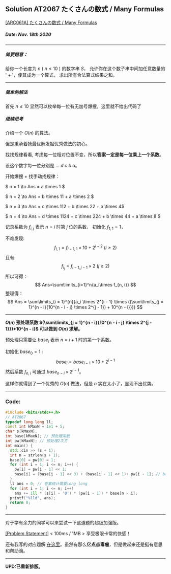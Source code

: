 ## Solution AT2067 たくさんの数式 / Many Formulas
[[ARC061A] たくさんの数式 / Many Formulas](https://www.luogu.com.cn/problem/AT2067)

##### $Date:\ Nov.\ 18th\ 2020$

---
##### 简要题意：
  给你一个长度为 $n$ ( $n\le 10$ ) 的数字串 $S$， 允许你在这个数子串中间加任意数量的 ' $+$ '，使其成为一个算式， 求出所有合法算式结果之和。

---
##### 简单的解法
  首先 $n\le 10$ 显然可以枚举每一位有无加号爆搜，这里就不给出代码了

##### 继续思考  
  介绍一个 $O(n)$ 的算法。
  
  
  但是秉承着~~抢最优解~~发掘优秀做法的初心。
  
  找找规律看看, 考虑每一位相对位置不变，所以**答案一定是每一位乘上一个系数**。
  
  设这个数字每一位分别是 $...\ d\ c\ b\ a$。
  
   开始爆搜 $+$ 找手动找规律：

  $ n = 1 \to Ans = a \times 1 $
  
  $ n = 2 \to Ans = b \times 11 + a \times 2 $
  
  $ n = 3 \to Ans = c \times 112 + b \times 22 + a \times 4$
  
  $ n = 4 \to Ans = d \times 1124 + c \times 224 + b \times 44 + a \times 8 $
  
  记录系数为 $f_{i, j}$ 表示 $n=i$ 时第 $j$ 位的系数，
  初始化 $f_{1, 1} = 1$，
  
  不难发现:
  $$
  f_{i, 1} = f_{i-1, 1}\times10 + 2^{i-2}\ (i\ge2)
  $$
  且有:
  $$
  f_{i_j}=f_{i-1, j - 1} \times 2\ (j\ge2)
  $$
  所以可得：
  $$
  Ans=\sum\limits_{i=1}^n{a_i\times f_{n, i}}
  $$
  整理得：
  $$
  Ans = \sum\limits_{i = 1}^{n}{a_i \times 2^{i - 1} \times ((\sum\limits_{j = 1}^{n - i}{10^{n - i - j} \times 2^{j - 1}) + 10^{n - i}})}
  $$

  
  ---
  
  **$O(n)$ 预处理系数 $(\sum\limits_{j = 1}^{n - i}{10^{n - i - j} \times 2^{j - 1}})+10^{n - i}$ 可以做到 $O(n)$ 求解。**
  
  预处理只需要让 $base_i$ 表示 $n=i+1$ 时的第一个系数。
  
  初始化 $base_0 = 1$ :
  $$
  base_i = base_{i - 1}\times 10 + 2^{i - 1}
  $$
  然后系数 $f_{n,i}$ 可通过 $base_{n-i}\times2^{i - 1}$。
  
  这样你就得到了一个优秀的 $O(n)$ 做法，但是 $n$ 实在太小了，显现不出优势。
  
---
### Code:
```cpp
#include <bits/stdc++.h>
// AT2067
typedef long long ll;
const int kMaxN = 1e1 + 5;
char s[kMaxN];
int base[kMaxN]; // 预处理系数
int pw[kMaxN]; // 预处理2次方
int main() {
  std::cin >> (s + 1);
  int n = strlen(s + 1);
  base[0] = pw[0] = 1;
  for (int i = 1; i <= n; i++) {
    pw[i] = pw[i - 1] << 1;
    base[i] = (base[i - 1] << 3) + (base[i - 1] << 1)+ pw[i - 1]; // base * 10 + 2^(i-1)
  }
  ll ans = 0; // 答案统计需要long long
  for (int i = 1; i <= n; i++)
    ans += 1ll * (s[i] - '0') * (pw[i - 1]) * base[n - i];
  printf("%lld", ans);
  return 0;
}
```
---

  对于学有余力的同学可以来尝试一下这道题的超级加强版。
  
  [[Problem Statement]](https://www.luogu.com.cn/problem/U141427) < 100ms / 1MB > 享受极限卡常的快感！
  
  还有我写的对应题解 [在这里](https://www.luogu.com.cn/blog/Ezio--Auditore/solution-u141427)。虽然有那么**亿点点毒瘤**，但是做起来还是挺有意思和帮助滴。
  
---
**UPD:已重新排版。**
